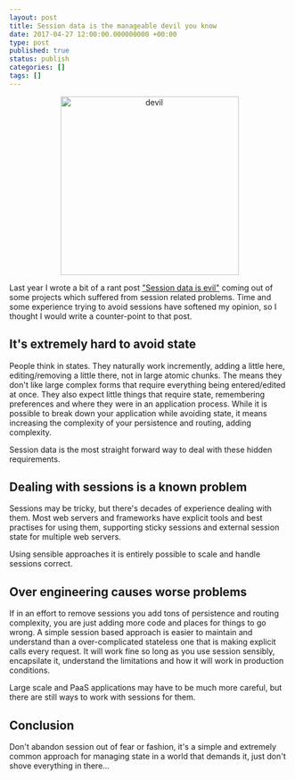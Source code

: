 ```yaml
---
layout: post
title: Session data is the manageable devil you know
date: 2017-04-27 12:00:00.000000000 +00:00
type: post
published: true
status: publish
categories: []
tags: []
---
```

<p align="center">
  <img src="{{ site.baseurl }}/assets/devil-29973_640.png" height="320" alt="devil" title="devil"/>
</p>

Last year I wrote a bit of a rant post ["Session data is evil"](http://stevenalexander.github.io/.net/dev/2016/05/16/session-data-is-evil.html) coming out of some projects which suffered from session related problems. Time and some experience trying to avoid sessions have softened my opinion, so I thought I would write a counter-point to that post.

## It's extremely hard to avoid state

People think in states. They naturally work incremently, adding a little here, editing/removing a little there, not in large atomic chunks. The means they don't like large complex forms that require everything being entered/edited at once. They also expect little things that require state, remembering preferences and where they were in an application process. While it is possible to break down your application while avoiding state, it means increasing the complexity of your persistence and routing, adding complexity.

Session data is the most straight forward way to deal with these hidden requirements.

## Dealing with sessions is a known problem

Sessions may be tricky, but there's decades of experience dealing with them. Most web servers and frameworks have explicit tools and best practises for using them, supporting sticky sessions and external session state for multiple web servers.

Using sensible approaches it is entirely possible to scale and handle sessions correct.

## Over engineering causes worse problems

If in an effort to remove sessions you add tons of persistence and routing complexity, you are just adding more code and places for things to go wrong. A simple session based approach is easier to maintain and understand than a over-complicated stateless one that is making explicit calls every request. It will work fine so long as you use session sensibly, encapsilate it, understand the limitations and how it will work in production conditions.

Large scale and PaaS applications may have to be much more careful, but there are still ways to work with sessions for them.

## Conclusion

Don't abandon session out of fear or fashion, it's a simple and extremely common approach for managing state in a world that demands it, just don't shove everything in there...